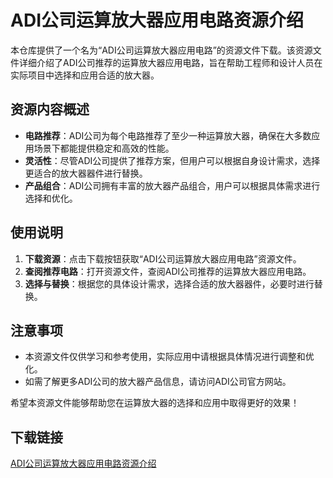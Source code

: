 # ADI公司运算放大器应用电路资源介绍

本仓库提供了一个名为“ADI公司运算放大器应用电路”的资源文件下载。该资源文件详细介绍了ADI公司推荐的运算放大器应用电路，旨在帮助工程师和设计人员在实际项目中选择和应用合适的放大器。

## 资源内容概述

- **电路推荐**：ADI公司为每个电路推荐了至少一种运算放大器，确保在大多数应用场景下都能提供稳定和高效的性能。
- **灵活性**：尽管ADI公司提供了推荐方案，但用户可以根据自身设计需求，选择更适合的放大器器件进行替换。
- **产品组合**：ADI公司拥有丰富的放大器产品组合，用户可以根据具体需求进行选择和优化。

## 使用说明

1. **下载资源**：点击下载按钮获取“ADI公司运算放大器应用电路”资源文件。
2. **查阅推荐电路**：打开资源文件，查阅ADI公司推荐的运算放大器应用电路。
3. **选择与替换**：根据您的具体设计需求，选择合适的放大器器件，必要时进行替换。

## 注意事项

- 本资源文件仅供学习和参考使用，实际应用中请根据具体情况进行调整和优化。
- 如需了解更多ADI公司的放大器产品信息，请访问ADI公司官方网站。

希望本资源文件能够帮助您在运算放大器的选择和应用中取得更好的效果！

## 下载链接

[ADI公司运算放大器应用电路资源介绍](https://pan.quark.cn/s/b7a81bb219dd)